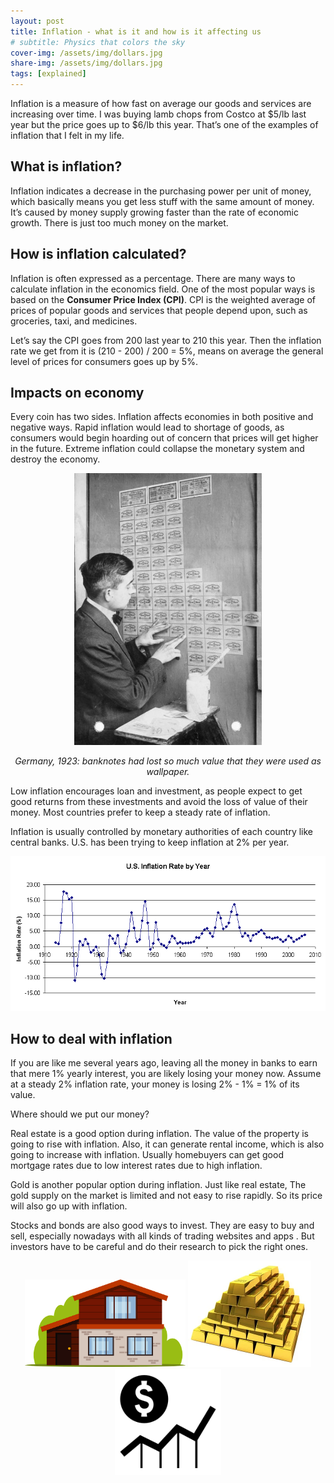 ```yaml
---
layout: post
title: Inflation - what is it and how is it affecting us
# subtitle: Physics that colors the sky
cover-img: /assets/img/dollars.jpg
share-img: /assets/img/dollars.jpg
tags: [explained]
---
```


Inflation is a measure of how fast on average our goods and services are increasing over time. I was buying lamb chops from Costco at $5/lb last year but the price goes up to $6/lb this year. That’s one of the examples of inflation that I felt in my life. 

## What is inflation?
Inflation indicates a decrease in the purchasing power per unit of money, which basically means you get less stuff with the same amount of money. It’s caused by money supply growing faster than the rate of economic growth. There is just too much money on the market.

## How is inflation calculated?

Inflation is often expressed as a percentage. There are many ways to calculate inflation in the economics field. One of the most popular ways is based on the **Consumer Price Index (CPI)**. CPI is the weighted average of prices of popular goods and services that people depend upon, such as groceries, taxi, and medicines. 

Let’s say the CPI goes from 200 last year to 210 this year. Then the inflation rate we get from it is (210 - 200) / 200 = 5%, means on average the general level of prices for consumers goes up by 5%.

## Impacts on economy

Every coin has two sides. Inflation affects economies in both positive and negative ways. Rapid inflation would lead to shortage of goods, as consumers would begin hoarding out of concern that prices will get higher in the future. Extreme inflation could collapse the monetary system and destroy the economy.

<p align="center">
<img src = "/assets/img/inflation_banknotes_as_wallpaper.jpg" width = "300"/>
</p>
<p align="center">
<em>Germany, 1923: banknotes had lost so much value that they were used as wallpaper.</em>
</p>

Low inflation encourages loan and investment, as people expect to get good returns from these investments and avoid the loss of value of their money. Most countries prefer to keep a steady rate of inflation. 

Inflation is usually controlled by monetary authorities of each country like central banks. U.S. has been trying to keep inflation at 2% per year.

<p align="center">
<img src = "/assets/img/US-Inflation-by-year.png" />
</p>

## How to deal with inflation
If you are like me several years ago, leaving all the money in banks to earn that mere 1% yearly interest, you are likely losing your money now. Assume at a steady 2% inflation rate, your money is losing 2% - 1% = 1% of its value. 

Where should we put our money?

Real estate is a good option during inflation. The value of the property is going to rise with inflation. Also, it can generate rental income, which is also going to increase with inflation. Usually homebuyers can get good mortgage rates due to low interest rates due to high inflation.

Gold is another popular option during inflation. Just like real estate, The gold supply on the market is limited and not easy to rise rapidly. So its price will also go up with inflation. 

Stocks and bonds are also good ways to invest. They are easy to buy and sell, especially nowadays with all kinds of trading websites and apps . But investors have to be careful and do their research to pick the right ones.

<p align="center">
<img src = "/assets/img/house.png" height="140"/> 
<img src = "/assets/img/gold.webp" height = "170"/>
<img src = "/assets/img/stock-market.png" height = "170"/>
</p>